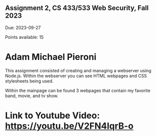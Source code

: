 ## Assignment 2, CS 433/533 Web Security, Fall 2023

Due: 2023-09-27

Points available: 15

# Adam Michael Pieroni

This assignment consisted of creating and managing a webserver using Node.js.  Within the webserver you can see HTML webpages and CSS stylesheets being used.  


Within the mainpage can be found 3 webpages that contain my favorite band, movie, and tv show.

# Link to Youtube Video:  https://youtu.be/V2FN4IqrB-o
